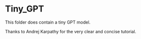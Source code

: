 # Tiny_GPT
This folder does contain a tiny GPT model.


Thanks to Andrej Karpathy for the very clear and concise tutorial.
